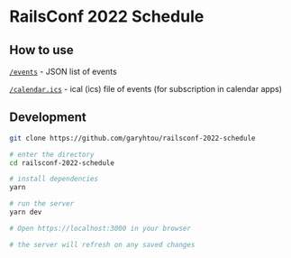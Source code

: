# RailsConf 2022 Schedule

## How to use

[`/events`](https://railsconf.garytou.com/events) - JSON list of events

[`/calendar.ics`](https://railsconf.garytou.com/calendar.ics) - ical (ics) file of events (for subscription in calendar apps)

## Development

```sh
git clone https://github.com/garyhtou/railsconf-2022-schedule

# enter the directory
cd railsconf-2022-schedule

# install dependencies
yarn

# run the server
yarn dev

# Open https://localhost:3000 in your browser

# the server will refresh on any saved changes
```

